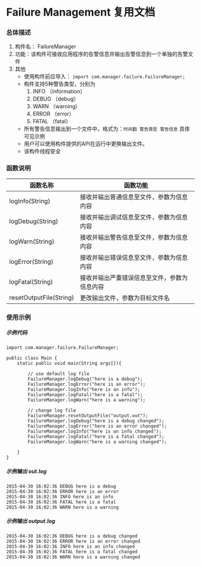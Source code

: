 # Failure Management 复用文档

### 总体描述
1. 构件名： FailureManager
2. 功能：该构件可接收应用程序的告警信息并输出告警信息到一个单独的告警文件
3. 其他
	* 使用构件前应导入： ```import com.manager.failure.FailureManager;```
	* 构件支持5种警告类型，分别为
		1. INFO （information）
		2. DEBUG （debug）
		3. WARN （warning）
		3. ERROR （error）
		4. FATAL （fatal）
	* 所有警告信息输出到一个文件中，格式为：```时间戳 警告类型 警告信息``` 具体可见示例
	* 用户可以使用构件提供的API在运行中更换输出文件。
	* 该构件线程安全		
 
### 函数说明

函数名称  | 函数功能
------------- | -------------
logInfo(String)  | 接收并输出普通信息至文件，参数为信息内容
logDebug(String)  | 接收并输出调试信息至文件，参数为信息内容
logWarn(String)  | 接收并输出警告信息至文件，参数为信息内容
logError(String)  | 接收并输出错误信息至文件，参数为信息内容
logFatal(String)  | 接收并输出严重错误信息至文件，参数为信息内容
resetOutputFile(String) | 更改输出文件，参数为目标文件名




### 使用示例

##### 示例代码
```
import com.manager.failure.FailureManager;
    
public class Main {
    static public void main(String args[]){
        
        // use default log file
        FailureManager.logDebug("here is a debug");
        FailureManager.logError("here is an error");
        FailureManager.logInfo("here is an info");
        FailureManager.logFatal("here is a fatal");
        FailureManager.logWarn("here is a warning");
        
        // change log file
        FailureManager.resetOutputFile("output.out");
        FailureManager.logDebug("here is a debug changed");
        FailureManager.logError("here is an error changed");
        FailureManager.logInfo("here is an info changed");
        FailureManager.logFatal("here is a fatal changed");
        FailureManager.logWarn("here is a warning changed");

    }
}
```

##### 示例输出 out.log
```
2015-04-30 16:02:36 DEBUG here is a debug
2015-04-30 16:02:36 ERROR here is an error
2015-04-30 16:02:36 INFO here is an info
2015-04-30 16:02:36 FATAL here is a fatal
2015-04-30 16:02:36 WARN here is a warning

```

##### 示例输出 output.log
```
2015-04-30 16:02:36 DEBUG here is a debug changed
2015-04-30 16:02:36 ERROR here is an error changed
2015-04-30 16:02:36 INFO here is an info changed
2015-04-30 16:02:36 FATAL here is a fatal changed
2015-04-30 16:02:36 WARN here is a warning changed

```